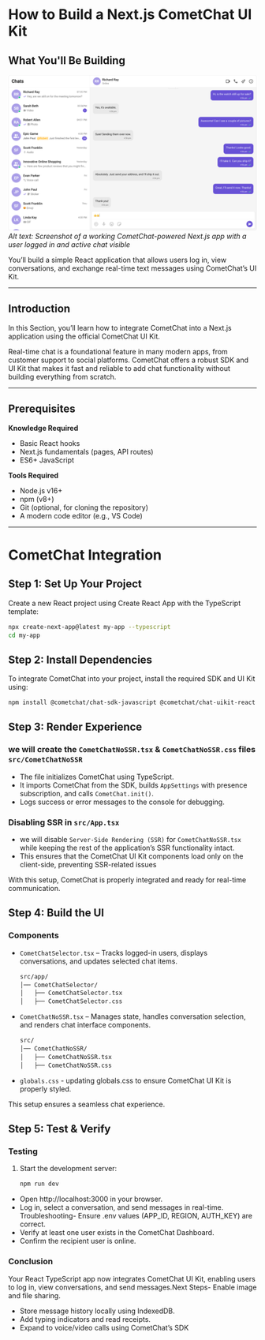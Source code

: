 # How to Build a Next.js CometChat UI Kit

## What You'll Be Building

![Chat UI Screenshot](https://github.com/HADES248/CometChatReact-UI-Kit/blob/master/src/assets/CometChat.png)  
*Alt text: Screenshot of a working CometChat-powered Next.js app with a user logged in and active chat visible*

You’ll build a simple React application that allows users log in, view conversations, and exchange real-time text messages using CometChat’s UI Kit.

---

## Introduction

In this Section, you’ll learn how to integrate CometChat into a Next.js application using the official CometChat UI Kit.

Real-time chat is a foundational feature in many modern apps, from customer support to social platforms. CometChat offers a robust SDK and UI Kit that makes it fast and reliable to add chat functionality without building everything from scratch.

---

## Prerequisites

**Knowledge Required**
- Basic React hooks
- Next.js fundamentals (pages, API routes)
- ES6+ JavaScript

**Tools Required**
- Node.js v16+  
- npm (v8+)  
- Git (optional, for cloning the repository)  
- A modern code editor (e.g., VS Code)

---

# CometChat Integration

## Step 1: Set Up Your Project

Create a new React project using Create React App with the TypeScript template:

```bash
npx create-next-app@latest my-app --typescript
cd my-app
```
## Step 2: Install Dependencies

To integrate CometChat into your project, install the required SDK and UI Kit using:

```bash
npm install @cometchat/chat-sdk-javascript @cometchat/chat-uikit-react
```

## Step 3: Render Experience

### we will create the `CometChatNoSSR.tsx` & `CometChatNoSSR.css` files `src/CometChatNoSSR`
- The file initializes CometChat using TypeScript.
- It imports CometChat from the SDK, builds `AppSettings` with presence subscription, and calls `CometChat.init()`.
- Logs success or error messages to the console for debugging.

### Disabling SSR in `src/App.tsx`
- we will disable `Server-Side Rendering (SSR)` for `CometChatNoSSR.tsx` while keeping the rest of the application’s SSR functionality intact.
- This ensures that the CometChat UI Kit components load only on the client-side, preventing SSR-related issues

With this setup, CometChat is properly integrated and ready for real-time communication.

## Step 4: Build the UI

### Components
- `CometChatSelector.tsx` – Tracks logged-in users, displays conversations, and updates selected chat items.
  
   ```bash
   src/app/
   │── CometChatSelector/
   │   ├── CometChatSelector.tsx
   │   ├── CometChatSelector.css
   ```
   
- `CometChatNoSSR.tsx` – Manages state, handles conversation selection, and renders chat interface components.
  
   ```bash
  src/
   │── CometChatNoSSR/
   │   ├── CometChatNoSSR.tsx
   │   ├── CometChatNoSSR.css
   ```

- `globals.css` - updating globals.css to ensure CometChat UI Kit is properly styled.

This setup ensures a seamless chat experience.

## Step 5: Test & Verify

### Testing
1. Start the development server:
   ```bash
   npm run dev
   ```
- Open http://localhost:3000 in your browser.
- Log in, select a conversation, and send messages in real-time.
Troubleshooting- Ensure .env values (APP_ID, REGION, AUTH_KEY) are correct.
- Verify at least one user exists in the CometChat Dashboard.
- Confirm the recipient user is online.
### Conclusion
Your React TypeScript app now integrates CometChat UI Kit, enabling users to log in, view conversations, and send messages.Next Steps- Enable image and file sharing.
- Store message history locally using IndexedDB.
- Add typing indicators and read receipts.
- Expand to voice/video calls using CometChat’s SDK
